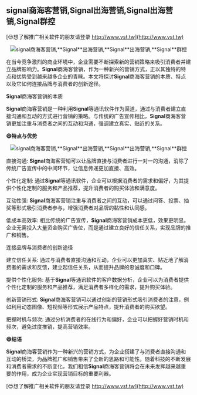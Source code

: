 ## **signal商海客营销,**Signal**出海营销,**Signal**出海营销,**Signal**群控**

[😍想了解推广相关软件的朋友请登录 http://www.vst.tw](http://www.vst.tw)

 <center><img src="https://vst.tw/MP4/tuiguang/png/5.png" alt="signal商海客营销,**Signal**出海营销,**Signal**出海营销,**Signal**群控"></center>

在当今竞争激烈的商业环境中，企业需要不断探索新的营销策略来吸引消费者并建立品牌影响力。**Signal**商海客营销，作为一种新兴的营销方式，正以其独特的特点和优势受到越来越多企业的青睐。本文将探讨**Signal**商海客营销的本质、特点以及它如何连接品牌与消费者的创新途径。

**Signal**商海客营销的本质

**Signal**商海客营销是一种利用**Signal**等通讯软件作为渠道，通过与消费者建立直接沟通和互动的方式进行营销的策略。与传统的广告宣传相比，**Signal**商海客营销更加注重与消费者之间的互动和沟通，强调建立真实、贴近的关系。

**😄特点与优势**

 <center><img src="https://vst.tw/MP4/tuiguang/png/1.png" alt="signal商海客营销,**Signal**出海营销,**Signal**出海营销,**Signal**群控"></center>

直接沟通: **Signal**商海客营销可以让品牌直接与消费者进行一对一的沟通，消除了传统广告宣传中的中间环节，让信息传递更加直接、高效。

个性化定制: 通过**Signal**等通讯软件，企业可以根据消费者的需求和偏好，为其提供个性化定制的服务和产品推荐，提升消费者的购买体验和满意度。

互动性强: **Signal**商海客营销注重与消费者之间的互动，可以通过问答、投票、抽奖等形式吸引消费者参与，增强消费者对品牌的黏性和认同感。

低成本高效率: 相比传统的广告宣传，**Signal**商海客营销成本更低，效果更明显。企业无需投入大量资金购买广告位，而是通过建立良好的信任关系，实现品牌的推广和销售。

连接品牌与消费者的创新途径

建立信任关系: 通过与消费者直接沟通和互动，企业可以更加真实、贴近地了解消费者的需求和反馈，建立起信任关系，从而提升品牌的忠诚度和口碑。

提供个性化服务: 基于**Signal**等通讯软件的客户数据分析，企业可以为消费者提供个性化定制的服务和产品推荐，满足消费者多样化的需求，提升购买体验。

创新营销形式: **Signal**商海客营销可以通过创新的营销形式吸引消费者的注意，例如利用动态图像、短视频等形式展示产品特点，提升消费者的购买欲望。

把握时机与频次: 通过分析消费者的在线行为和偏好，企业可以把握好营销时机和频次，避免过度推销，提高营销效率。

**😄结语**

**Signal**商海客营销作为一种新兴的营销方式，为企业搭建了与消费者直接沟通和互动的桥梁，为品牌推广和销售带来了全新的思路和可能性。随着科技的不断发展和消费者需求的不断变化，我们相信**Signal**商海客营销将会在未来发挥越来越重要的作用，成为企业实现营销目标的重要利器。

[😍想了解推广相关软件的朋友请登录 http://www.vst.tw](http://www.vst.tw)



